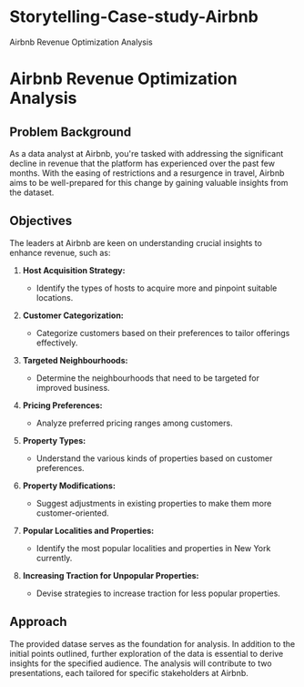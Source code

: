# Storytelling-Case-study-Airbnb
Airbnb Revenue Optimization Analysis

# Airbnb Revenue Optimization Analysis

## Problem Background

As a data analyst at Airbnb, you're tasked with addressing the significant decline in revenue that the platform has experienced over the past few months. With the easing of restrictions and a resurgence in travel, Airbnb aims to be well-prepared for this change by gaining valuable insights from the dataset.

## Objectives

The leaders at Airbnb are keen on understanding crucial insights to enhance revenue, such as:

1. **Host Acquisition Strategy:**
   - Identify the types of hosts to acquire more and pinpoint suitable locations.

2. **Customer Categorization:**
   - Categorize customers based on their preferences to tailor offerings effectively.

3. **Targeted Neighbourhoods:**
   - Determine the neighbourhoods that need to be targeted for improved business.

4. **Pricing Preferences:**
   - Analyze preferred pricing ranges among customers.

5. **Property Types:**
   - Understand the various kinds of properties based on customer preferences.

6. **Property Modifications:**
   - Suggest adjustments in existing properties to make them more customer-oriented.

7. **Popular Localities and Properties:**
   - Identify the most popular localities and properties in New York currently.

8. **Increasing Traction for Unpopular Properties:**
   - Devise strategies to increase traction for less popular properties.

## Approach

The provided datase serves as the foundation for analysis. In addition to the initial points outlined, further exploration of the data is essential to derive insights for the specified audience. The analysis will contribute to two presentations, each tailored for specific stakeholders at Airbnb.

